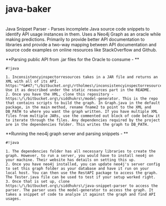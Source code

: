 # java-baker
 #

Java Snippet Parser - Parses incomplete Java source code snippets to identify API usage instances in them. Uses a Neo4j Graph as an oracle while making predictions. Primarily to provide better API documentation to libraries and provide a two-way mapping between API documentation and source code examples on online resources like StackOverflow and Github.


**Parsing public API from .jar files for the Oracle to consume -
**
```
#!java

1. Inconsistencyinspectorresources takes in a JAR file and returns an XML with all of its API. https:"*&#47;"\/bitbucket.org\/rtholmes\/inconsistencyinspectorresources. Use it as described under the static resources part in the README.
2. Once you have the XML, clone this repository - https:\/\/bitbucket.org\/siddhukrs\/model-generator. This is the repo that contains scripts to build the graph. In Graph.java in the default package, in the main method, rename fname2 to point to the XML and DB_PATH to where you want the graph written. If you have multiple XML files from multiple JARs, use the commented out block of code below it to iterate through the files. Any dependencies required by the project are in the dependencies folder. This writes the graph to DB_PATH.
```


**Running the neo4j graph server and parsing snippets -
**
```
#!java

1. The dependencies folder has all necessary libraries to create the graph. However, to run a server, you would have to install neo4j on your machine. Their website has details on setting this up.
2. Once you have neo4j installed, you can update neo4j's server config to set this graph folder as your database and have it run on your local host. You can then use the RestAPI package to access the graph. The Tester.java file can be used to test if your setup worked right.
3. Once that is set up, clone https:\/\/bitbucket.org\/siddhukrs\/java-snippet-parser to access the parser. The parser uses the model-generator to access the graph. It takes a snippet of code to analyze it against the graph and find API usages.
```